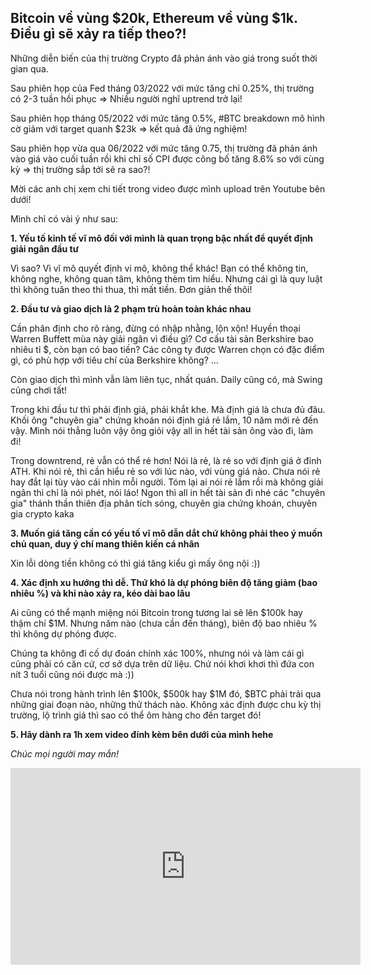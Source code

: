 ## Bitcoin về vùng $20k, Ethereum về vùng $1k. Điều gì sẽ xảy ra tiếp theo?!

Những diễn biến của thị trường Crypto đã phản ánh vào giá trong suốt thời gian qua. 

Sau phiên họp của Fed tháng 03/2022 với mức tăng chỉ 0.25%, thị trường có 2-3 tuần hồi phục => Nhiều người nghĩ uptrend trở lại!

Sau phiên họp tháng 05/2022 với mức tăng 0.5%, #BTC breakdown mô hình cờ giảm với target quanh $23k => kết quả đã ứng nghiệm!

Sau phiên họp vừa qua 06/2022 với mức tăng 0.75, thị trường đã phản ánh vào giá vào cuối tuần rồi khi chỉ số CPI được công bố tăng 8.6% so với cùng kỳ => thị trường sắp tới sẽ ra sao?!

Mời các anh chị xem chi tiết trong video được mình upload trên Youtube bên dưới!

Mình chỉ có vài ý như sau: 

**1. Yếu tố kinh tế vĩ mô đối với mình là quan trọng bậc nhất để quyết định giải ngân đầu tư**

Vì sao? Vì vĩ mô quyết định vi mô, không thể khác! Bạn có thể không tin, không nghe, không quan tâm, không thèm tìm hiểu. Nhưng cái gì là quy luật thì không tuân theo thì thua, thì mất tiền. Đơn giản thế thôi!

**2. Đầu tư và giao dịch là 2 phạm trù hoàn toàn khác nhau**

Cần phân định cho rõ ràng, đừng có nhập nhằng, lộn xộn! Huyền thoại Warren Buffett mùa này giải ngân vì điều gì? Cơ cấu tài sản Berkshire bao nhiêu tỉ $, còn bạn có bao tiền? Các công ty được Warren chọn có đặc điểm gì, có phù hợp với tiêu chí của Berkshire không? ... 

Còn giao dịch thì mình vẫn làm liên tục, nhất quán. Daily cũng có, mà Swing cũng chơi tất!

Trong khi đầu tư thì phải định giá, phải khắt khe. Mà định giá là chưa đủ đâu. Khối ông "chuyên gia" chứng khoán nói định giá rẻ lắm, 10 năm mới rẻ đến vậy. Mình nói thẳng luôn vậy ông giỏi vậy all in hết tài sản ông vào đi, làm đi! 

Trong downtrend, rẻ vẫn có thể rẻ hơn! Nói là rẻ, là rẻ so với định giá ở đỉnh ATH. Khi nói rẻ, thì cần hiểu rẻ so với lúc nào, với vùng giá nào. Chưa nói rẻ hay đắt lại tùy vào cái nhìn mỗi người. Tóm lại ai nói rẻ lắm rồi mà không giải ngân thì chỉ là nói phét, nói láo! Ngon thì all in hết tài sản đi nhé các "chuyên gia" thánh thần thiên địa phân tích sóng, chuyên gia chứng khoán, chuyên gia crypto kaka

**3. Muốn giá tăng cần có yếu tố vĩ mô dẫn dắt chứ không phải theo ý muốn chủ quan, duy ý chí mang thiên kiến cá nhân**

Xin lỗi dòng tiền không có thì giá tăng kiểu gì mấy ông nội :))

**4. Xác định xu hướng thì dễ. Thứ khó là dự phóng biên độ tăng giảm (bao nhiêu %) và khi nào xảy ra, kéo dài bao lâu**

Ai cũng có thể mạnh miệng nói Bitcoin trong tương lai sẽ lên $100k hay thậm chí $1M. Nhưng năm nào (chưa cần đến tháng), biên độ bao nhiêu % thì không dự phóng được.

Chúng ta không đi cố dự đoán chính xác 100%, nhưng nói và làm cái gì cũng phải có căn cứ, cơ sở dựa trên dữ liệu. Chứ nói khơi khơi thì đứa con nít 3 tuổi cũng nói được mà :))

Chưa nói trong hành trình lên $100k, $500k hay $1M đó, $BTC phải trải qua những giai đoạn nào, những thử thách nào. Không xác định được chu kỳ thị trường, lộ trình giá thì sao có thể ôm hàng cho đến target đó!

**5. Hãy dành ra 1h xem video đính kèm bên dưới của mình hehe**

*Chúc mọi người may mắn!*

<iframe width="560" height="315" src="https://www.youtube.com/embed/PjXBRlSbuYs" title="YouTube video player" frameborder="0" allow="accelerometer; autoplay; clipboard-write; encrypted-media; gyroscope; picture-in-picture" allowfullscreen></iframe>

